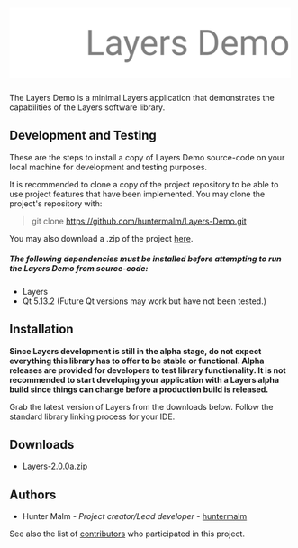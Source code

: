 # <img src="https://github.com/huntermalm/Layers-Demo/blob/main/readme_logo.svg?raw=true" alt="layers_demo_logo" width="500"/>

The Layers Demo is a minimal Layers application that demonstrates the capabilities of the Layers software library.

## Development and Testing

These are the steps to install a copy of Layers Demo source-code on your local machine for development and testing purposes.

It is recommended to clone a copy of the project repository to be able to use project features that have been implemented.  You may clone the project's repository with:

> git clone https://github.com/huntermalm/Layers-Demo.git

You may also download a .zip of the project [here](https://github.com/huntermalm/Layers-Demo/archive/main.zip).

##### The following dependencies must be installed before attempting to run the Layers Demo from source-code:
* Layers
* Qt 5.13.2 (Future Qt versions may work but have not been tested.)

## Installation

**Since Layers development is still in the alpha stage, do not expect everything this library has to offer to be stable or functional. Alpha releases are provided for developers to test library functionality. It is not recommended to start developing your application with a Layers alpha build since things can change before a production build is released.**

Grab the latest version of Layers from the downloads below.  Follow the standard library linking process for your IDE.

## Downloads
* [Layers-2.0.0a.zip](https://github.com/huntermalm/Layers/releases/download/2.0.0a/Layers-2.0.0a.zip)

## Authors

* Hunter Malm - *Project creator/Lead developer* - [huntermalm](https://github.com/huntermalm)

See also the list of [contributors](https://github.com/huntermalm/Layers-Demo/contributors) who participated in this project.

